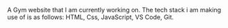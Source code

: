 A Gym website that I am currently working on. The tech stack i am making use of is as follows: HTML, Css, JavaScript, VS Code, Git.
